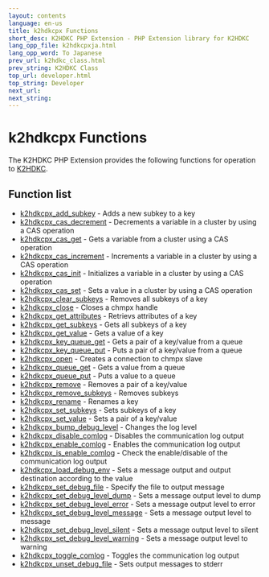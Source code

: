 ```yaml
---
layout: contents
language: en-us
title: k2hdkcpx Functions
short_desc: K2HDKC PHP Extension - PHP Extension library for K2HDKC
lang_opp_file: k2hdkcpxja.html
lang_opp_word: To Japanese
prev_url: k2hdkc_class.html
prev_string: K2HDKC Class
top_url: developer.html
top_string: Developer
next_url: 
next_string: 
---
```


# k2hdkcpx Functions
The K2HDKC PHP Extension provides the following functions for operation to [K2HDKC](https://k2hdkc.antpick.ax/).

## Function list

- [k2hdkcpx_add_subkey](k2hdkcpx_add_subkey.html) - Adds a new subkey to a key
- [k2hdkcpx_cas_decrement](k2hdkcpx_cas_decrement.html) - Decrements a variable in a cluster by using a CAS operation
- [k2hdkcpx_cas_get](k2hdkcpx_cas_get.html) - Gets a variable from a cluster using a CAS operation
- [k2hdkcpx_cas_increment](k2hdkcpx_cas_increment.html) - Increments a variable in a cluster by using a CAS operation
- [k2hdkcpx_cas_init](k2hdkcpx_cas_init.html) - Initializes a variable in a cluster by using a CAS operation
- [k2hdkcpx_cas_set](k2hdkcpx_cas_set.html) - Sets a value in a cluster by using a CAS operation
- [k2hdkcpx_clear_subkeys](k2hdkcpx_clear_subkeys.html) - Removes all subkeys of a key
- [k2hdkcpx_close](k2hdkcpx_close.html) - Closes a chmpx handle
- [k2hdkcpx_get_attributes](k2hdkcpx_get_attributes.html) - Retrievs attributes of a key
- [k2hdkcpx_get_subkeys](k2hdkcpx_get_subkeys.html) - Gets all subkeys of a key
- [k2hdkcpx_get_value](k2hdkcpx_get_value.html) - Gets a value of a key
- [k2hdkcpx_key_queue_get](k2hdkcpx_key_queue_get.html) - Gets a pair of a key/value from a queue
- [k2hdkcpx_key_queue_put](k2hdkcpx_key_queue_put.html) - Puts a pair of a key/value from a queue
- [k2hdkcpx_open](k2hdkcpx_open.html) - Creates a connection to chmpx slave
- [k2hdkcpx_queue_get](k2hdkcpx_queue_get.html) - Gets a value from a queue
- [k2hdkcpx_queue_put](k2hdkcpx_queue_put.html) - Puts a value to a queue
- [k2hdkcpx_remove](k2hdkcpx_remove.html) - Removes a pair of a key/value
- [k2hdkcpx_remove_subkeys](k2hdkcpx_remove_subkeys.html) - Removes subkeys
- [k2hdkcpx_rename](k2hdkcpx_rename.html) - Renames a key
- [k2hdkcpx_set_subkeys](k2hdkcpx_set_subkeys.html) - Sets subkeys of a key
- [k2hdkcpx_set_value](k2hdkcpx_set_value.html) - Sets a pair of a key/value
- [k2hdkcpx_bump_debug_level](k2hdkcpx_bump_debug_level.html) - Changes the log level
- [k2hdkcpx_disable_comlog](k2hdkcpx_disable_comlog.html) - Disables the communication log output
- [k2hdkcpx_enable_comlog](k2hdkcpx_enable_comlog.html) - Enables the communication log output
- [k2hdkcpx_is_enable_comlog](k2hdkcpx_is_enable_comlog.html) - Check the enable/disable of the communication log output
- [k2hdkcpx_load_debug_env](k2hdkcpx_load_debug_env.html) - Sets a message output and output destination according to the value
- [k2hdkcpx_set_debug_file](k2hdkcpx_set_debug_file.html) - Specify the file to output message
- [k2hdkcpx_set_debug_level_dump](k2hdkcpx_set_debug_level_dump.html) - Sets a message output level to dump
- [k2hdkcpx_set_debug_level_error](k2hdkcpx_set_debug_level_error.html) - Sets a message output level to error
- [k2hdkcpx_set_debug_level_message](k2hdkcpx_set_debug_level_message.html) - Sets a message output level to message
- [k2hdkcpx_set_debug_level_silent](k2hdkcpx_set_debug_level_silent.html) - Sets a message output level to silent
- [k2hdkcpx_set_debug_level_warning](k2hdkcpx_set_debug_level_warning.html) - Sets a message output level to warning
- [k2hdkcpx_toggle_comlog](k2hdkcpx_toggle_comlog.html) - Toggles the communication log output
- [k2hdkcpx_unset_debug_file](k2hdkcpx_unset_debug_file.html) - Sets output messages to stderr

